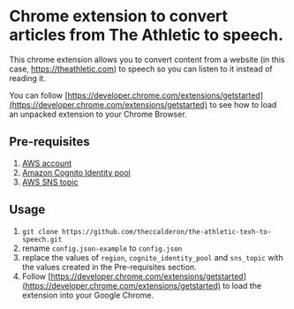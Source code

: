 # Chrome extension to convert articles from The Athletic to speech.

This chrome extension allows you to convert content from a website (in this case, https://theathletic.com) to speech so you can listen to it instead of reading it.

You can follow [https://developer.chrome.com/extensions/getstarted](https://developer.chrome.com/extensions/getstarted) to see how to load an unpacked extension to your Chrome Browser.

## Pre-requisites
1. [AWS account](https://aws.amazon.com/free/)
2. [Amazon Cognito Identity pool](https://docs.aws.amazon.com/sdk-for-javascript/v2/developer-guide/getting-started-browser.html)
3. [AWS SNS topic](https://docs.aws.amazon.com/sns/latest/dg/sns-tutorial-create-topic.html)

## Usage
1. `git clone https://github.com/theccalderon/the-athletic-texh-to-speech.git`
2. rename `config.json-example` to `config.json`
3. replace the values of `region`, `cognito_identity_pool` and `sns_topic` with the values created in the Pre-requisites section.
4. Follow [https://developer.chrome.com/extensions/getstarted](https://developer.chrome.com/extensions/getstarted) to load the extension into your Google Chrome.
